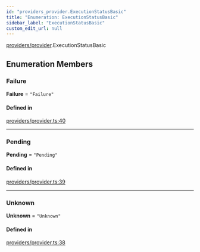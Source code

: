 ```yaml
---
id: "providers_provider.ExecutionStatusBasic"
title: "Enumeration: ExecutionStatusBasic"
sidebar_label: "ExecutionStatusBasic"
custom_edit_url: null
---
```


[providers/provider](../modules/providers_provider.md).ExecutionStatusBasic

## Enumeration Members

### Failure

 **Failure** = ``"Failure"``

#### Defined in

[providers/provider.ts:40](https://github.com/maxhr/near--near-api-js/blob/a0c9a104/packages/near-api-js/src/providers/provider.ts#L40)

___

### Pending

 **Pending** = ``"Pending"``

#### Defined in

[providers/provider.ts:39](https://github.com/maxhr/near--near-api-js/blob/a0c9a104/packages/near-api-js/src/providers/provider.ts#L39)

___

### Unknown

 **Unknown** = ``"Unknown"``

#### Defined in

[providers/provider.ts:38](https://github.com/maxhr/near--near-api-js/blob/a0c9a104/packages/near-api-js/src/providers/provider.ts#L38)
